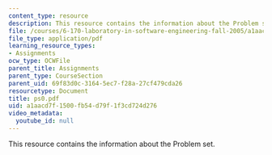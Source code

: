 ```yaml
---
content_type: resource
description: This resource contains the information about the Problem set.
file: /courses/6-170-laboratory-in-software-engineering-fall-2005/a1aacd7f1500fb54d79f1f3cd724d276_ps0.pdf
file_type: application/pdf
learning_resource_types:
- Assignments
ocw_type: OCWFile
parent_title: Assignments
parent_type: CourseSection
parent_uid: 69f83d0c-3164-5ec7-f28a-27cf479cda26
resourcetype: Document
title: ps0.pdf
uid: a1aacd7f-1500-fb54-d79f-1f3cd724d276
video_metadata:
  youtube_id: null
---
```

This resource contains the information about the Problem set.

